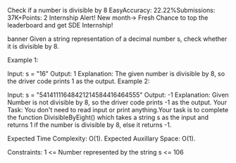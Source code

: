 Check if a number is divisible by 8
EasyAccuracy: 22.22%Submissions: 37K+Points: 2
Internship Alert!
New month-> Fresh Chance to top the leaderboard and get SDE Internship! 

banner
Given a string representation of a decimal number s, check whether it is divisible by 8.

Example 1:

Input:
s = "16"
Output:
1
Explanation:
The given number is divisible by 8,
so the driver code prints 1 as the output.
Example 2:

Input:
s = "54141111648421214584416464555"
Output:
-1
Explanation:
Given Number is not divisible by 8, 
so the driver code prints -1 as the output.
Your Task:
You don't need to read input or print anything.Your task is to complete the function DivisibleByEight() which takes a string s as the input and returns 1 if the number is divisible by 8, else it returns -1.

Expected Time Complexity: O(1).
Expected Auxillary Space: O(1).

Constraints:
1 <= Number represented by the string s <= 106